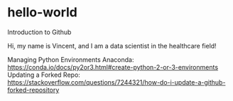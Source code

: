 # hello-world
Introduction to Github

Hi, my name is Vincent, and I am a data scientist in the healthcare field!

Managing Python Environments Anaconda: https://conda.io/docs/py2or3.html#create-python-2-or-3-environments
Updating a Forked Repo: https://stackoverflow.com/questions/7244321/how-do-i-update-a-github-forked-repository
